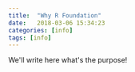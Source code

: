 ```yaml
---
title:  "Why R Foundation"
date:   2018-03-06 15:34:23
categories: [info]
tags: [info]
---
```


We'll write here what's the purpose!
